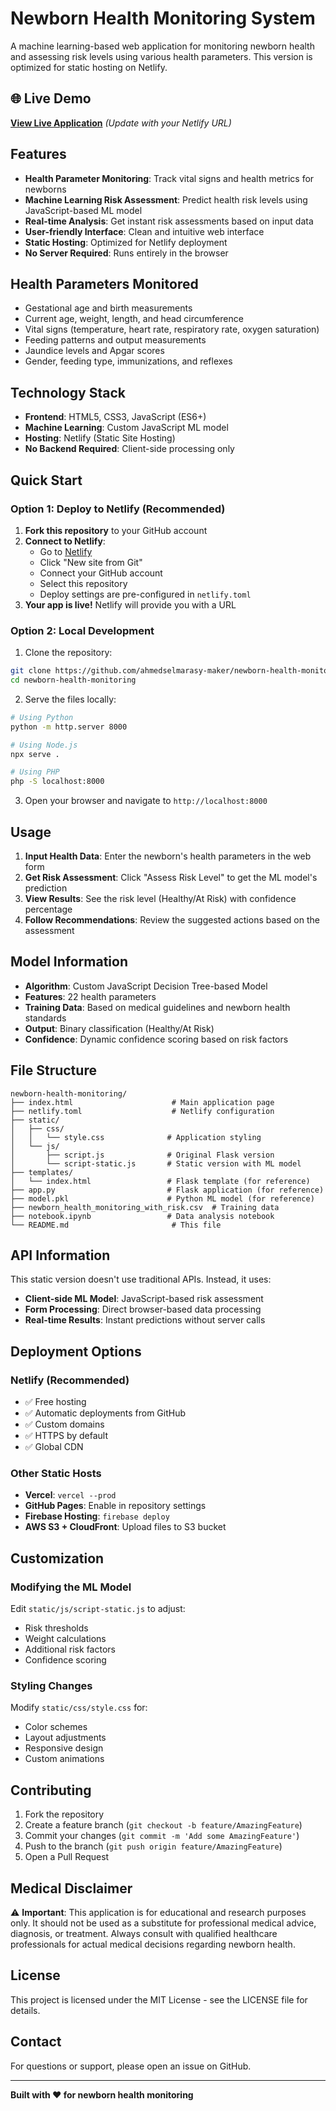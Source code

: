 # Newborn Health Monitoring System

A machine learning-based web application for monitoring newborn health and assessing risk levels using various health parameters. This version is optimized for static hosting on Netlify.

## 🌐 Live Demo

[**View Live Application**](https://your-app-name.netlify.app) *(Update with your Netlify URL)*

## Features

- **Health Parameter Monitoring**: Track vital signs and health metrics for newborns
- **Machine Learning Risk Assessment**: Predict health risk levels using JavaScript-based ML model
- **Real-time Analysis**: Get instant risk assessments based on input data
- **User-friendly Interface**: Clean and intuitive web interface
- **Static Hosting**: Optimized for Netlify deployment
- **No Server Required**: Runs entirely in the browser

## Health Parameters Monitored

- Gestational age and birth measurements
- Current age, weight, length, and head circumference
- Vital signs (temperature, heart rate, respiratory rate, oxygen saturation)
- Feeding patterns and output measurements
- Jaundice levels and Apgar scores
- Gender, feeding type, immunizations, and reflexes

## Technology Stack

- **Frontend**: HTML5, CSS3, JavaScript (ES6+)
- **Machine Learning**: Custom JavaScript ML model
- **Hosting**: Netlify (Static Site Hosting)
- **No Backend Required**: Client-side processing only

## Quick Start

### Option 1: Deploy to Netlify (Recommended)

1. **Fork this repository** to your GitHub account
2. **Connect to Netlify**:
   - Go to [Netlify](https://netlify.com)
   - Click "New site from Git"
   - Connect your GitHub account
   - Select this repository
   - Deploy settings are pre-configured in `netlify.toml`
3. **Your app is live!** Netlify will provide you with a URL

### Option 2: Local Development

1. Clone the repository:
```bash
git clone https://github.com/ahmedselmarasy-maker/newborn-health-monitoring.git
cd newborn-health-monitoring
```

2. Serve the files locally:
```bash
# Using Python
python -m http.server 8000

# Using Node.js
npx serve .

# Using PHP
php -S localhost:8000
```

3. Open your browser and navigate to `http://localhost:8000`

## Usage

1. **Input Health Data**: Enter the newborn's health parameters in the web form
2. **Get Risk Assessment**: Click "Assess Risk Level" to get the ML model's prediction
3. **View Results**: See the risk level (Healthy/At Risk) with confidence percentage
4. **Follow Recommendations**: Review the suggested actions based on the assessment

## Model Information

- **Algorithm**: Custom JavaScript Decision Tree-based Model
- **Features**: 22 health parameters
- **Training Data**: Based on medical guidelines and newborn health standards
- **Output**: Binary classification (Healthy/At Risk)
- **Confidence**: Dynamic confidence scoring based on risk factors

## File Structure

```
newborn-health-monitoring/
├── index.html                      # Main application page
├── netlify.toml                    # Netlify configuration
├── static/
│   ├── css/
│   │   └── style.css              # Application styling
│   └── js/
│       ├── script.js              # Original Flask version
│       └── script-static.js       # Static version with ML model
├── templates/
│   └── index.html                 # Flask template (for reference)
├── app.py                         # Flask application (for reference)
├── model.pkl                      # Python ML model (for reference)
├── newborn_health_monitoring_with_risk.csv  # Training data
├── notebook.ipynb                 # Data analysis notebook
└── README.md                       # This file
```

## API Information

This static version doesn't use traditional APIs. Instead, it uses:

- **Client-side ML Model**: JavaScript-based risk assessment
- **Form Processing**: Direct browser-based data processing
- **Real-time Results**: Instant predictions without server calls

## Deployment Options

### Netlify (Recommended)
- ✅ Free hosting
- ✅ Automatic deployments from GitHub
- ✅ Custom domains
- ✅ HTTPS by default
- ✅ Global CDN

### Other Static Hosts
- **Vercel**: `vercel --prod`
- **GitHub Pages**: Enable in repository settings
- **Firebase Hosting**: `firebase deploy`
- **AWS S3 + CloudFront**: Upload files to S3 bucket

## Customization

### Modifying the ML Model
Edit `static/js/script-static.js` to adjust:
- Risk thresholds
- Weight calculations
- Additional risk factors
- Confidence scoring

### Styling Changes
Modify `static/css/style.css` for:
- Color schemes
- Layout adjustments
- Responsive design
- Custom animations

## Contributing

1. Fork the repository
2. Create a feature branch (`git checkout -b feature/AmazingFeature`)
3. Commit your changes (`git commit -m 'Add some AmazingFeature'`)
4. Push to the branch (`git push origin feature/AmazingFeature`)
5. Open a Pull Request

## Medical Disclaimer

⚠️ **Important**: This application is for educational and research purposes only. It should not be used as a substitute for professional medical advice, diagnosis, or treatment. Always consult with qualified healthcare professionals for actual medical decisions regarding newborn health.

## License

This project is licensed under the MIT License - see the LICENSE file for details.

## Contact

For questions or support, please open an issue on GitHub.

---

**Built with ❤️ for newborn health monitoring**
